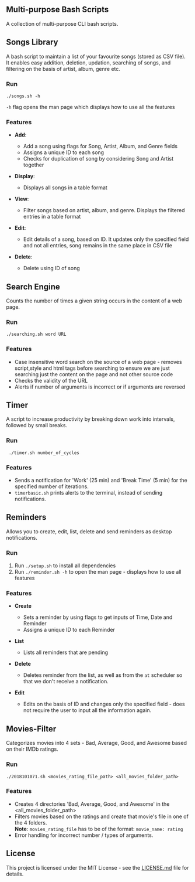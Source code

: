 ## Multi-purpose Bash Scripts 

A collection of multi-purpose CLI bash scripts.

## Songs Library

A bash script to maintain a list of your favourite songs (stored as CSV file). It enables easy addition, deletion, updation, searching of songs, and filtering on the basis of artist, album, genre etc.

### Run

	./songs.sh -h 
`-h` flag opens the man page which displays how to use all the features

### Features

* **Add**: 
	* Add a song using flags for Song, Artist, Album, and Genre fields
	* Assigns a unique ID to each song 
	* Checks for duplication of song by considering Song and Artist together

* **Display**: 
	* Displays all songs in a table format

* **View**: 
	* Filter songs based on artist, album, and genre. Displays the filtered entries in a table format

* **Edit**: 

	* Edit details of a song, based on ID. It updates only the specified field and not all entries, song remains in the same place in CSV file

* **Delete**: 

	* Delete using ID of song



## Search Engine
Counts the number of times a given string occurs in the content of a web page.
	
### Run
	./searching.sh word URL

### Features

* Case insensitive word search on the source of a web page - removes script,style and html tags before searching to ensure we are just searching just the content on the page and not other source code
* Checks the validity of the URL
* Alerts if number of arguments is incorrect or if arguments are reversed


## Timer
A script to increase productivity by breaking down work into intervals, followed by small breaks.

### Run
	
	 ./timer.sh number_of_cycles

### Features

* Sends a notification for 'Work' (25 min) and 'Break Time' (5 min) for the specified number of iterations.
* `timerbasic.sh` prints alerts to the terminal, instead of sending notifications.


## Reminders

Allows you to create, edit, list, delete and send reminders as desktop notifications.

### Run 
	
1. Run `./setup.sh` to install all dependencies
2. Run `./reminder.sh -h` to open the man page - displays how to use all features

### Features

* **Create** 
	* Sets a reminder by using flags to get inputs of Time, Date and Reminder
	* Assigns a unique ID to each Reminder

* **List**
	* Lists all reminders that are pending

* **Delete**
	* Deletes reminder from the list, as well as from the `at` scheduler so that we don't receive a notification. 

* **Edit**
	* Edits on the basis of ID and changes only the specified field - does not require the user to input all the information again.
		


## Movies-Filter
	
Categorizes movies into 4 sets - Bad, Average, Good, and Awesome based on their IMDb ratings.

### Run

`./2018101071.sh <movies_rating_file_path> <all_movies_folder_path>`

### Features

* Creates 4 directories 'Bad, Average, Good, and Awesome' in the <all_movies_folder_path> 
* Filters movies based on the ratings and create that movie's file in one of the 4 folders. 
<br> **Note**: `movies_rating_file` has to be of the format: `movie_name: rating` 
* Error handling for incorrect number / types of arguments. 

## License

This project is licensed under the MIT License - see the [LICENSE.md](LICENSE) file for details.